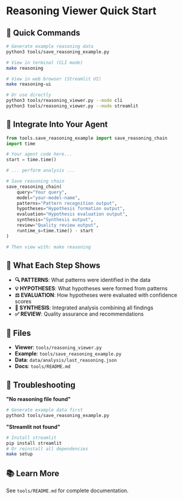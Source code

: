 # Reasoning Viewer Quick Start

## 🚀 Quick Commands

```bash
# Generate example reasoning data
python3 tools/save_reasoning_example.py

# View in terminal (CLI mode)
make reasoning

# View in web browser (Streamlit UI)
make reasoning-ui

# Or use directly
python3 tools/reasoning_viewer.py --mode cli
python3 tools/reasoning_viewer.py --mode streamlit
```

## 📝 Integrate Into Your Agent

```python
from tools.save_reasoning_example import save_reasoning_chain
import time

# Your agent code here...
start = time.time()

# ... perform analysis ...

# Save reasoning chain
save_reasoning_chain(
    query="Your query",
    model="your-model-name",
    patterns="Pattern recognition output",
    hypotheses="Hypothesis formation output",
    evaluation="Hypothesis evaluation output",
    synthesis="Synthesis output",
    review="Quality review output",
    runtime_s=time.time() - start
)

# Then view with: make reasoning
```

## 🎯 What Each Step Shows

- **🔍 PATTERNS**: What patterns were identified in the data
- **💡 HYPOTHESES**: What hypotheses were formed from patterns
- **⚖️ EVALUATION**: How hypotheses were evaluated with confidence scores
- **🔗 SYNTHESIS**: Integrated analysis combining all findings
- **✅ REVIEW**: Quality assurance and recommendations

## 📍 Files

- **Viewer**: `tools/reasoning_viewer.py`
- **Example**: `tools/save_reasoning_example.py`
- **Data**: `data/analysis/last_reasoning.json`
- **Docs**: `tools/README.md`

## 🐛 Troubleshooting

**"No reasoning file found"**
```bash
# Generate example data first
python3 tools/save_reasoning_example.py
```

**"Streamlit not found"**
```bash
# Install streamlit
pip install streamlit
# Or reinstall all dependencies
make setup
```

## 📚 Learn More

See `tools/README.md` for complete documentation.

